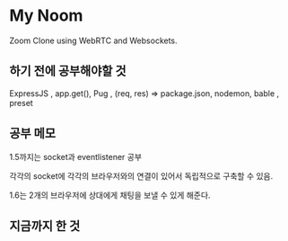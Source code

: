 # My Noom

Zoom Clone using WebRTC and Websockets.


## 하기 전에 공부해야할 것 

ExpressJS , app.get(), Pug , (req, res) =>
package.json, nodemon, bable , preset


## 공부 메모

1.5까지는 socket과 eventlistener 공부

각각의 socket에 각각의 브라우저와의 연결이 있어서 독립적으로 구축할 수 있음.

1.6는 2개의 브라우저에 상대에게 채팅을 보낼 수 있게 해준다.


## 지금까지 한 것
